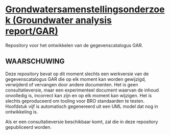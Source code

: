 # [Grondwatersamenstellingsonderzoek (Groundwater analysis report/GAR)](https://broprogramma.github.io/GAR)

Repository voor het ontwikkelen van de gegevenscatalogus GAR.

## WAARSCHUWING 
Deze repository bevat op dit moment slechts een werkversie van de gegevenscatalogus GAR die op elk moment kan worden gewijzigd, verwijderd of vervangen door andere documenten. Het is geen consultatieversie, maar een experimenteel document waarvan de inhoud onvolledig is, incorrect kan zijn en op elk moment kan wijzigen. Het is slechts geproduceerd om tooling voor BRO standaarden te testen. Hoofdstuk vijf is automatisch gegenereerd uit een UML model dat nog in ontwikkeling is.

Als er een consultatieversie beschikbaar komt, zal die in deze repository gepubliceerd worden.

